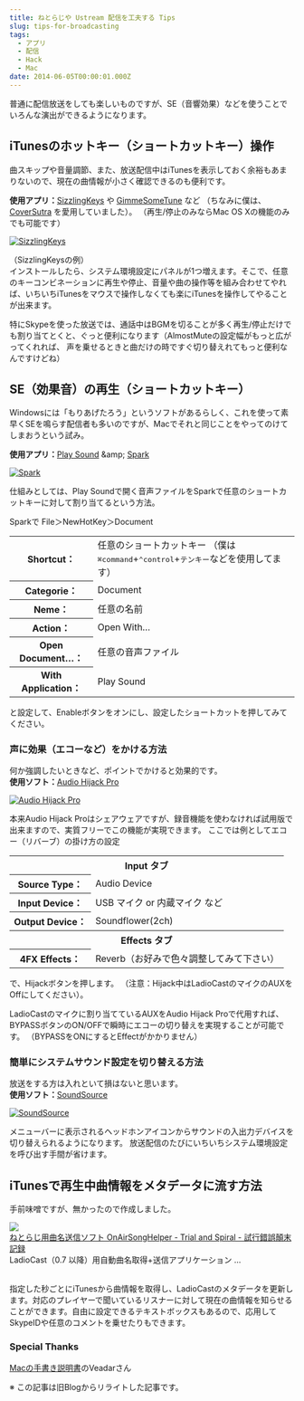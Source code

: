 ```yaml
---
title: ねとらじや Ustream 配信を工夫する Tips
slug: tips-for-broadcasting
tags:
  - アプリ
  - 配信
  - Hack
  - Mac
date: 2014-06-05T00:00:01.000Z
---
```

普通に配信放送をしても楽しいものですが、SE（音響効果）などを使うことでいろんな演出ができるようになります。

## iTunesのホットキー（ショートカットキー）操作
曲スキップや音量調節、また、放送配信中はiTunesを表示しておく余裕もあまりないので、現在の曲情報が小さく確認できるのも便利です。

**使用アプリ：**[SizzlingKeys](http://www.yellowmug.com/sk4it/) や [GimmeSomeTune](http://eternalstorms.at/gimmesometune/GimmeSomeTune/GimmeSomeTune.html) など 
（ちなみに僕は、[CoverSutra](http://sophiestication.com/coversutra/) を愛用していました）。
（再生/停止のみならMac OS Xの機能のみでも可能です）

[![SizzlingKeys](http://lh5.ggpht.com/-T07qAWyqeeA/TtPRjq1LqdI/AAAAAAAAC30/MihAxBaILO8/broadcasting_helpers1.jpg?imgmax=800 "SizzlingKeys")](http://lh5.ggpht.com/-T07qAWyqeeA/TtPRjq1LqdI/AAAAAAAAC30/MihAxBaILO8/broadcasting_helpers1.jpg?imgmax=800 "SizzlingKeys")

（SizzlingKeysの例）  
インストールしたら、システム環境設定にパネルが1つ増えます。そこで、任意のキーコンビネーションに再生や停止、音量や曲の操作等を組み合わせてやれば、いちいちiTunesをマウスで操作しなくても楽にiTunesを操作してやることが出来ます。

特にSkypeを使った放送では、通話中はBGMを切ることが多く再生/停止だけでも割り当てとくと、ぐっと便利になります（AlmostMuteの設定幅がもっと広がってくれれば、 声を乗せるときと曲だけの時ですぐ切り替えれてもっと便利なんですけどね）

## SE（効果音）の再生（ショートカットキー）
Windowsには「もりあげたろう」というソフトがあるらしく、これを使って素早くSEを鳴らす配信者も多いのですが、Macでそれと同じことをやってのけてしまおうという試み。

**使用アプリ：**[Play Sound](http://microcosmsoftware.com/playsound/) &amp;amp; [Spark](http://www.shadowlab.org/softwares/)

[![Spark](http://lh3.ggpht.com/-SIhx9P1Oyn8/TtPP_-8oGBI/AAAAAAAAC3s/Si2m9uL1a8c/broadcasting_helpers2.jpg?imgmax=800 "Spark")](http://lh3.ggpht.com/-SIhx9P1Oyn8/TtPP_-8oGBI/AAAAAAAAC3s/Si2m9uL1a8c/broadcasting_helpers2.jpg?imgmax=800 "Spark")

仕組みとしては、Play Soundで開く音声ファイルをSparkで任意のショートカットキーに対して割り当てるという方法。

Sparkで <span class="path">File＞NewHotKey＞Document</span>

<table class="table table-striped table-bordered table-condensed">
<tbody>
<tr>
<th class="right">Shortcut：</th>
<td>任意のショートカットキー
（僕は<kbd>⌘command</kbd>+<kbd>⌃control</kbd>+<kbd>テンキー</kbd>などを使用してます）</td>
</tr>
<tr>
<th class="right">Categorie：</th>
<td>Document</td>
</tr>
<tr>
<th class="right">Neme：</th>
<td>任意の名前</td>
</tr>
<tr>
<th class="right">Action：</th>
<td>Open With…</td>
</tr>
<tr>
<th class="right">Open Document…：</th>
<td>任意の音声ファイル</td>
</tr>
<tr>
<th class="right">With Application：</th>
<td>Play Sound</td>
</tr>
</tbody>
</table>

と設定して、Enableボタンをオンにし、設定したショートカットを押してみてください。

### 声に効果（エコーなど）をかける方法

何か強調したいときなど、ポイントでかけると効果的です。  
**使用ソフト：**[Audio Hijack Pro](http://rogueamoeba.com/audiohijackpro/)

[![Audio Hijack Pro](http://lh5.ggpht.com/-UsiqmS1GCbc/TtPOjbYQbiI/AAAAAAAAC3c/ACqeKr-hrZ8/broadcasting_helpers3.jpg?imgmax=800 "broadcasting_helpers3.jpg")](http://lh5.ggpht.com/-UsiqmS1GCbc/TtPOjbYQbiI/AAAAAAAAC3c/ACqeKr-hrZ8/broadcasting_helpers3.jpg?imgmax=800 "Audio Hijack Pro")

本来Audio Hijack Proはシェアウェアですが、録音機能を使わなければ試用版で出来ますので、実質フリーでこの機能が実現できます。 ここでは例としてエコー（リバーブ）の掛け方の設定

<table class="table table-striped table-bordered table-condensed">
<tbody>
<tr>
<th colspan="2">Input タブ</th>
</tr>
<tr>
<th class="right">Source Type：</th>
<td>Audio Device</td>
</tr>
<tr>
<th class="right">Input Device：</th>
<td>USB マイク or 内蔵マイク など</td>
</tr>
<tr>
<th class="right">Output Device：</th>
<td>Soundflower(2ch)</td>
</tr>
<tr>
<th colspan="2">Effects タブ</th>
</tr>
<tr>
<th class="right">4FX Effects：</th>
<td>Reverb（お好みで色々調整してみて下さい）</td>
</tr>
</tbody>
</table>

で、Hijackボタンを押します。 
（注意：Hijack中はLadioCastのマイクのAUXをOffにしてください）。

LadioCastのマイクに割り当てているAUXをAudio Hijack Proで代用すれば、BYPASSボタンのON/OFFで瞬時にエコーの切り替えを実現することが可能です。 
（BYPASSをONにするとEffectがかかりません）

### 簡単にシステムサウンド設定を切り替える方法
放送をする方は入れといて損はないと思います。  
**使用ソフト：**[SoundSource](http://rogueamoeba.com/freebies/)

[![SoundSource](http://lh4.ggpht.com/-qqBCckQf1dc/TtPMEsbqa2I/AAAAAAAAC3U/W0bAlEPIvm0/s400/broadcasting_helpers4.jpg "broadcasting_helpers4.jpg")](http://lh4.ggpht.com/-qqBCckQf1dc/TtPMEsbqa2I/AAAAAAAAC3U/W0bAlEPIvm0/s800/broadcasting_helpers4.jpg "SoundSource")

メニューバーに表示されるヘッドホンアイコンからサウンドの入出力デバイスを切り替えられるようになります。 放送配信のたびにいちいちシステム環境設定を呼び出す手間が省けます。

## iTunesで再生中曲情報をメタデータに流す方法

手前味噌ですが、無かったので作成しました。
<div class="shareBlock"><div class="shareLeft"><a href="http://trial-and-spiral.tumblr.com/post/87801732885/onairsonghelper" rel="nofollow"><img src="http://capture.heartrails.com/100x100/shadow?http://trial-and-spiral.tumblr.com/post/87801732885/onairsonghelper" class="shareIcon"/></a></div><div class="shareRight"><div class="shareTitle"><a href="http://trial-and-spiral.tumblr.com/post/87801732885/onairsonghelper" rel="nofollow">ねとらじ用曲名送信ソフト OnAirSongHelper - Trial and Spiral - 試行錯誤顛末記録</a></div><div class="shareDetail"><div class="shareInfo1">LadioCast（0.7 以降）用自動曲名取得+送信アプリケーション ...</a></div><div class="shareInfo2"><br style="clear:both;"></div></div></div></div>

指定した秒ごとにiTunesから曲情報を取得し、LadioCastのメタデータを更新します。対応のプレイヤーで聞いているリスナーに対して現在の曲情報を知らせることができます。自由に設定できるテキストボックスもあるので、応用してSkypeIDや任意のコメントを乗せたりもできます。

### Special Thanks
[Macの手書き説明書](http://veadardiary.blog29.fc2.com/)のVeadarさん

※ この記事は旧Blogからリライトした記事です。
